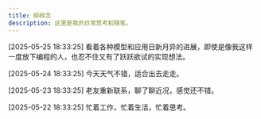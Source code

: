 ```yaml
---
title: 碎碎念
description: 这里是我的日常思考和随笔。
---
```


[2025-05-25 18:33:25] 看着各种模型和应用日新月异的进展，即使是像我这样一度放下编程的人，也忍不住又有了跃跃欲试的实现想法。

[2025-05-24 18:33:25] 今天天气不错，适合出去走走。

[2025-05-23 18:33:25] 老友重新联系，聊了聊近况，感觉还不错。

[2025-05-22 18:33:25] 忙着工作，忙着生活，忙着思考。
